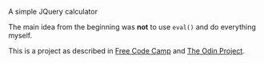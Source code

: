 A simple JQuery calculator

The main idea from the beginning was **not** to use `eval()` and do everything myself.

This is a project as described in [Free Code Camp](https://www.freecodecamp.com/challenges/build-a-javascript-calculator) and [The Odin Project](https://www.theodinproject.com/courses/javascript-and-jquery/lessons/on-screen-calculator).
